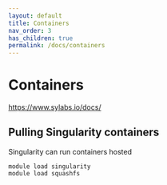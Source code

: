 ```yaml
---
layout: default
title: Containers
nav_order: 3
has_children: true
permalink: /docs/containers
---
```


# Containers

https://www.sylabs.io/docs/

## Pulling Singularity containers

Singularity can run containers hosted 

```shell
module load singularity
module load squashfs
```
